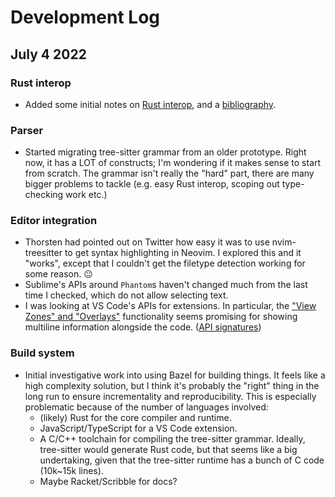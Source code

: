 # Development Log

## July 4 2022

### Rust interop

- Added some initial notes on [Rust interop](./RustInterop.md),
  and a [bibliography](./Bibliography.md).

### Parser

- Started migrating tree-sitter grammar from an older prototype.
  Right now, it has a LOT of constructs; I'm wondering if it
  makes sense to start from scratch.
  The grammar isn't really the "hard" part,
  there are many bigger problems to tackle
  (e.g. easy Rust interop, scoping out type-checking work etc.)

### Editor integration

- Thorsten had pointed out on Twitter how easy it was to use
  nvim-treesitter to get syntax highlighting in Neovim.
  I explored this and it "works",
  except that I couldn't get the filetype detection working
  for some reason. 😐
- Sublime's APIs around `Phantom`s haven't changed much
  from the last time I checked, which do not allow selecting text.
- I was looking at VS Code's APIs for extensions. In particular,
  the ["View Zones" and "Overlays"](https://github.com/Microsoft/monaco-editor/issues/83#issuecomment-272396825)
  functionality seems promising
  for showing multiline information alongside the code.
  ([API signatures](https://github.com/microsoft/vscode/blob/7c78640d86e5de1ca0270912584d9d38beafeec1/src/vs/editor/browser/editorBrowser.ts#L29))

### Build system

- Initial investigative work into using Bazel for building things.
  It feels like a high complexity solution,
  but I think it's probably the "right" thing in the long run
  to ensure incrementality and reproducibility.
  This is especially problematic
  because of the number of languages involved:
  - (likely) Rust for the core compiler and runtime.
  - JavaScript/TypeScript for a VS Code extension.
  - A C/C++ toolchain for compiling the tree-sitter grammar.
    Ideally, tree-sitter would generate Rust code,
    but that seems like a big undertaking,
    given that the tree-sitter runtime
    has a bunch of C code (10k~15k lines).
  - Maybe Racket/Scribble for docs?
